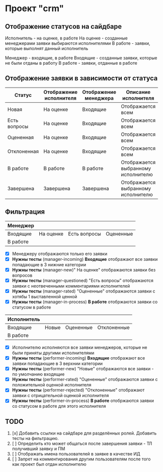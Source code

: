 # Проект "crm"
## Отображение статусов на сайдбаре

Исполнитель - на оценке, в работе
На оценке - созданные менеджерами заявки выбираются исполнителями
В работе - заявки, которые выполнят данный исполнитель

Менеджер - входящие, в работе
Входящие - созданные заявки, которые не были отданы в работу
В работе - заявки, отданные в работе

## Отображение заявки в зависимости от статуса

| Статус | Отображение исполнителя | Отображение менеджера | Описание исполнителя | Описание менеджера |
| ------ | -------------- | -------------- | ----------- | ----------- |
| Новая | На оценке | Входящие | Отображается всем | Отображается авторам |
| Есть вопросы | На оценке | Входящие | Отображается всем | Отображается авторам |
| Оцененная | На оценке | Входящие | Отображается всем | Отображается авторам |
| Отклоненная | На оценке | Входящие | Отображается всем | Отображается авторам |
| В работе | В работе | В работе | Отображается выбранному исполнителю | Отображается авторам |
| Завершена | Завершена | Завершена | Отображается выбранному исполнителю | Отображается авторам |

## Фильтрация
| Менеджер    |           |              |             |
|-------------|-----------|--------------|-------------|
| Входящие    | На оценке | Есть вопросы | Оцененные   |
| В работе    |           |              |             |

-[x] Менеджеру отображаются только его заявки
-[x] **Нужны тесты** (manager-incoming) **Входящие** отображают все заявки попадающие в 3 нижние категории
-[x] **Нужны тесты** (manager-new)" На оценке" отображаются заявки без вопросов
-[x] **Нужны тесты** (manager-questioned) "Есть вопросы" отображаются заявки с неотвеченными комментариями исполнителей
-[x] **Нужны тесты** (manager-rated) "Оцененные" отображаются заявки с хотябы 1 выставленной ценной
-[x] **Нужны тесты** (manager-in-process) **В работе** отобржаются заявки со статусом в работе

| Исполнитель |           |              |             |
|-------------|-----------|--------------|-------------|
| Входящие    | Новые     | Оцененные    | Отклоненные |
| В работе    |           |              |             |

-[x] Исполнителю исполняются все заявки менеджеров, которые не были приняты другими исполнителями
-[x] **Нужны тесты** (performer-incoming) **Входящие** отображают все заявки попадающие в 3 верхнии категории
-[x] **Нужны тесты** (performer-new) "Новые" отображаются все заявки - по умолчанию входящие
-[x] **Нужны тесты** (performer-rated) "Оцененные" отображаются заявки с положительной оценкой исполнителя
-[x] **Нужны тесты** (performer-rejected) "Отклоненные" отображают заявки с отрицательной оценкой исполнителя
-[x] **Нужны тесты** (performer-in-process) **В работе** отобржаются заявки со статусом в работе для этого исполнителя

## TODO
1. [x] Добавить ссылки на сайдбаре для разделённых ролей. Добавить тесты на фильтрацию.
2. [ ] Определить кто может общаться после завершения заявки - ТЛ получивший заявку и ПМ
3. [ ] Отображать имена пользователей в заявке в качестве ИД
5. [ ] Запрет на комментирования другим пользователям после того как проект был отдан исполнителю
